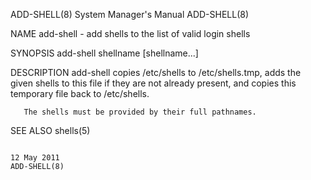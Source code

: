 ADD-SHELL(8)                                                                     System Manager's Manual                                                                     ADD-SHELL(8)

NAME
       add-shell - add shells to the list of valid login shells

SYNOPSIS
       add-shell shellname [shellname...]

DESCRIPTION
       add-shell copies /etc/shells to /etc/shells.tmp, adds the given shells to this file if they are not already present, and copies this temporary file back to /etc/shells.

       The shells must be provided by their full pathnames.

SEE ALSO
       shells(5)

                                                                                       12 May 2011                                                                           ADD-SHELL(8)
